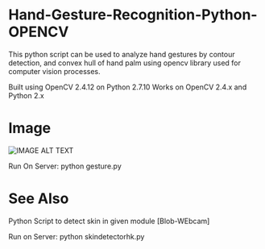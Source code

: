 # Hand-Gesture-Recognition-Python-OPENCV

This python script can be used to analyze hand gestures by contour detection, and convex hull of hand palm using opencv library used for computer vision processes.

Built using OpenCV 2.4.12 on Python 2.7.10 
Works on OpenCV 2.4.x and Python 2.x  

# Image
![IMAGE ALT TEXT](https://i.ytimg.com/vi/bh9_uOdz-bU/maxresdefault.jpg)

Run On Server:
python gesture.py

# See Also
Python Script to detect skin in given module [Blob-WEbcam]

Run on Server:
python skindetectorhk.py
